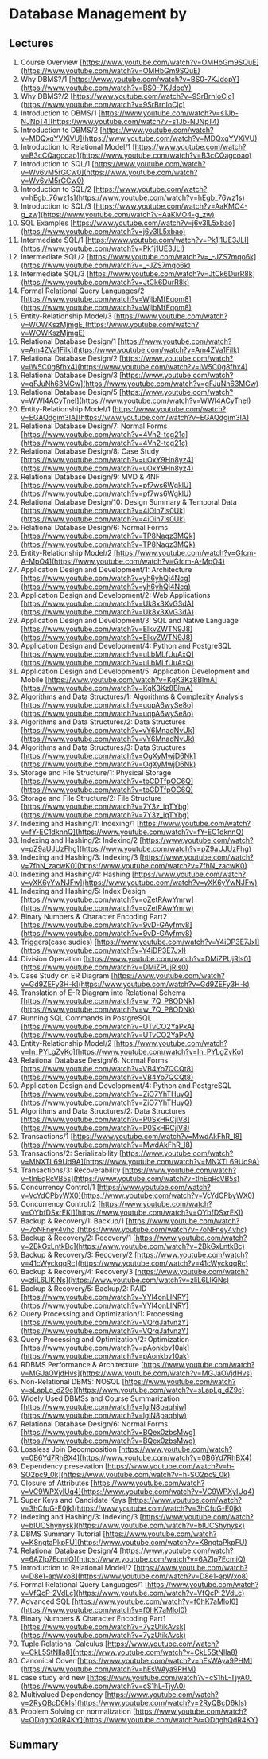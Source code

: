 # Database Management by

## Lectures

1. Course Overview
   [https://www.youtube.com/watch?v=OMHbGm9SQuE](https://www.youtube.com/watch?v=OMHbGm9SQuE)
2. Why DBMS?/1
   [https://www.youtube.com/watch?v=BS0-7KJdopY](https://www.youtube.com/watch?v=BS0-7KJdopY)
3. Why DBMS?/2
   [https://www.youtube.com/watch?v=9SrBrnIoCjc](https://www.youtube.com/watch?v=9SrBrnIoCjc)
4. Introduction to DBMS/1
   [https://www.youtube.com/watch?v=s1Jb-NJNpT4](https://www.youtube.com/watch?v=s1Jb-NJNpT4)
5. Introduction to DBMS/2 [https://www.youtube.com/watch?v=MDQxqYVXiVU](https://www.youtube.com/watch?v=MDQxqYVXiVU)
6. Introduction to Relational Model/1
   [https://www.youtube.com/watch?v=B3cCQagcoao](https://www.youtube.com/watch?v=B3cCQagcoao)
7. Introduction to SQL/1
   [https://www.youtube.com/watch?v=Wv6vM5rGCw0](https://www.youtube.com/watch?v=Wv6vM5rGCw0)
8. Introduction to SQL/2
   [https://www.youtube.com/watch?v=hEgb_76wz1s](https://www.youtube.com/watch?v=hEgb_76wz1s)
9. Introduction to SQL/3 [https://www.youtube.com/watch?v=AaKMO4-g_zw](https://www.youtube.com/watch?v=AaKMO4-g_zw)
10. SQL Examples
    [https://www.youtube.com/watch?v=j6v3lL5xbao](https://www.youtube.com/watch?v=j6v3lL5xbao)
11. Intermediate SQL/1
    [https://www.youtube.com/watch?v=Pk1j1UE3JLI](https://www.youtube.com/watch?v=Pk1j1UE3JLI)
12. Intermediate SQL/2
    [https://www.youtube.com/watch?v=_-JZS7mqo6k](https://www.youtube.com/watch?v=_-JZS7mqo6k)
13. Intermediate SQL/3
    [https://www.youtube.com/watch?v=JtCk6DurR8k](https://www.youtube.com/watch?v=JtCk6DurR8k)
14. Formal Relational Query Languages/2
    [https://www.youtube.com/watch?v=WjlbMfEqom8](https://www.youtube.com/watch?v=WjlbMfEqom8)
15. Entity-Relationship Model/3
    [https://www.youtube.com/watch?v=WOWKszMjmgE](https://www.youtube.com/watch?v=WOWKszMjmgE)
16. Relational Database Design/1
    [https://www.youtube.com/watch?v=Am4ZVa1Filk](https://www.youtube.com/watch?v=Am4ZVa1Filk)
17. Relational Database Design/2
    [https://www.youtube.com/watch?v=iW5C0g8fhx4](https://www.youtube.com/watch?v=iW5C0g8fhx4)
18. Relational Database Design/3
    [https://www.youtube.com/watch?v=gFJuNh63MGw](https://www.youtube.com/watch?v=gFJuNh63MGw)
19. Relational Database Design/5
    [https://www.youtube.com/watch?v=WWI4ACyTneI](https://www.youtube.com/watch?v=WWI4ACyTneI)
20. Entity-Relationship Model/1
    [https://www.youtube.com/watch?v=EGAQdgim3IA](https://www.youtube.com/watch?v=EGAQdgim3IA)
21. Relational Database Design/7: Normal Forms
    [https://www.youtube.com/watch?v=4Vn2-tcg21c](https://www.youtube.com/watch?v=4Vn2-tcg21c)
22. Relational Database Design/8: Case Study
    [https://www.youtube.com/watch?v=uOxY9Hn8yz4](https://www.youtube.com/watch?v=uOxY9Hn8yz4)
23. Relational Database Design/9: MVD & 4NF
    [https://www.youtube.com/watch?v=pf7ws6WgklU](https://www.youtube.com/watch?v=pf7ws6WgklU)
24. Relational Database Design/10: Design Summary & Temporal Data
    [https://www.youtube.com/watch?v=4iOin7ls0Uk](https://www.youtube.com/watch?v=4iOin7ls0Uk)
25. Relational Database Design/6: Normal Forms
    [https://www.youtube.com/watch?v=TP8Nagz3MQk](https://www.youtube.com/watch?v=TP8Nagz3MQk)
26. Entity-Relationship Model/2
    [https://www.youtube.com/watch?v=Gfcm-A-MpO4](https://www.youtube.com/watch?v=Gfcm-A-MpO4)
27. Application Design and Development/1: Architecture
    [https://www.youtube.com/watch?v=yh6yhQj4Ncg](https://www.youtube.com/watch?v=yh6yhQj4Ncg)
28. Application Design and Development/2: Web Applications
    [https://www.youtube.com/watch?v=Uk8x3XvG3dA](https://www.youtube.com/watch?v=Uk8x3XvG3dA)
29. Application Design and Development/3: SQL and Native Language
    [https://www.youtube.com/watch?v=ElkvZWTN9J8](https://www.youtube.com/watch?v=ElkvZWTN9J8)
30. Application Design and Development/4: Python and PostgreSQL
    [https://www.youtube.com/watch?v=uLbMLfUuAxQ](https://www.youtube.com/watch?v=uLbMLfUuAxQ)
31. Application Design and Development/5: Application Development and Mobile
    [https://www.youtube.com/watch?v=KgK3Kz8BlmA](https://www.youtube.com/watch?v=KgK3Kz8BlmA)
32. Algorithms and Data Structures/1: Algorithms & Complexity Analysis
    [https://www.youtube.com/watch?v=uqpA6wySe8o](https://www.youtube.com/watch?v=uqpA6wySe8o)
33. Algorithms and Data Structures/2: Data Structures
    [https://www.youtube.com/watch?v=vY6MnadNvUk](https://www.youtube.com/watch?v=vY6MnadNvUk)
34. Algorithms and Data Structures/3: Data Structures
    [https://www.youtube.com/watch?v=OgXyMwjD6Nk](https://www.youtube.com/watch?v=OgXyMwjD6Nk)
35. Storage and File Structure/1: Physical Storage
    [https://www.youtube.com/watch?v=tbCDTfpOC6Q](https://www.youtube.com/watch?v=tbCDTfpOC6Q)
36. Storage and File Structure/2: File Structure
    [https://www.youtube.com/watch?v=7Y3z_iqTYbg](https://www.youtube.com/watch?v=7Y3z_iqTYbg)
37. Indexing and Hashing/1: Indexing/1
    [https://www.youtube.com/watch?v=fY-EC1dknnQ](https://www.youtube.com/watch?v=fY-EC1dknnQ)
38. Indexing and Hashing/2: Indexing/2
    [https://www.youtube.com/watch?v=pZ9aUJUzFhg](https://www.youtube.com/watch?v=pZ9aUJUzFhg)
39. Indexing and Hashing/3: Indexing/3
    [https://www.youtube.com/watch?v=7fhN_zacwK0](https://www.youtube.com/watch?v=7fhN_zacwK0)
40. Indexing and Hashing/4: Hashing
    [https://www.youtube.com/watch?v=yXK6yYwNJFw](https://www.youtube.com/watch?v=yXK6yYwNJFw)
41. Indexing and Hashing/5: Index Design
    [https://www.youtube.com/watch?v=oZetRAwYmrw](https://www.youtube.com/watch?v=oZetRAwYmrw)
42. Binary Numbers & Character Encoding Part2
    [https://www.youtube.com/watch?v=9vD-GAyfmv8](https://www.youtube.com/watch?v=9vD-GAyfmv8)
43. Triggers(case sudies)
    [https://www.youtube.com/watch?v=Y4iDP3E7JxI](https://www.youtube.com/watch?v=Y4iDP3E7JxI)
44. Division Operation
    [https://www.youtube.com/watch?v=DMiZPUjRls0](https://www.youtube.com/watch?v=DMiZPUjRls0)
45. Case Study on ER Diagram
    [https://www.youtube.com/watch?v=Gd9ZEFy3H-k](https://www.youtube.com/watch?v=Gd9ZEFy3H-k)
46. Translation of E-R Diagram into Relational Schema
    [https://www.youtube.com/watch?v=w_7Q_P8ODNk](https://www.youtube.com/watch?v=w_7Q_P8ODNk)
47. Running SQL Commands in PostgreSQL
    [https://www.youtube.com/watch?v=UTvCO2YaPxA](https://www.youtube.com/watch?v=UTvCO2YaPxA)
48. Entity-Relationship Model/2
    [https://www.youtube.com/watch?v=In_PYLgZvKo](https://www.youtube.com/watch?v=In_PYLgZvKo)
49. Relational Database Design/6: Normal Forms
    [https://www.youtube.com/watch?v=VB4Yo7QCQt8](https://www.youtube.com/watch?v=VB4Yo7QCQt8)
50. Application Design and Development/4: Python and PostgreSQL
    [https://www.youtube.com/watch?v=ZiO7YhTHuyQ](https://www.youtube.com/watch?v=ZiO7YhTHuyQ)
51. Algorithms and Data Structures/2: Data Structures
    [https://www.youtube.com/watch?v=P0SxHRCjlV8](https://www.youtube.com/watch?v=P0SxHRCjlV8)
52. Transactions/1
    [https://www.youtube.com/watch?v=MwdAkFhR_I8](https://www.youtube.com/watch?v=MwdAkFhR_I8)
53. Transactions/2: Serializability
    [https://www.youtube.com/watch?v=MNXTL69Ud9A](https://www.youtube.com/watch?v=MNXTL69Ud9A)
54. Transactions/3: Recoverability
    [https://www.youtube.com/watch?v=tlnEqRcVB5s](https://www.youtube.com/watch?v=tlnEqRcVB5s)
55. Concurrency Control/1
    [https://www.youtube.com/watch?v=VcYdCPbyWX0](https://www.youtube.com/watch?v=VcYdCPbyWX0)
56. Concurrency Control/2
    [https://www.youtube.com/watch?v=OYbfDSxrEKI](https://www.youtube.com/watch?v=OYbfDSxrEKI)
57. Backup & Recovery/1: Backup/1
    [https://www.youtube.com/watch?v=7oNFney4vhc](https://www.youtube.com/watch?v=7oNFney4vhc)
58. Backup & Recovery/2: Recovery/1
    [https://www.youtube.com/watch?v=2BkGxLntkBc](https://www.youtube.com/watch?v=2BkGxLntkBc)
59. Backup & Recovery/3: Recovery/2
    [https://www.youtube.com/watch?v=41cWyckqqRc](https://www.youtube.com/watch?v=41cWyckqqRc)
60. Backup & Recovery/4: Recovery/3
    [https://www.youtube.com/watch?v=zliL6LlKiNs](https://www.youtube.com/watch?v=zliL6LlKiNs)
61. Backup & Recovery/5: Backup/2: RAID
    [https://www.youtube.com/watch?v=YYl4onLINRY](https://www.youtube.com/watch?v=YYl4onLINRY)
62. Query Processing and Optimization/1: Processing
    [https://www.youtube.com/watch?v=VQrqJafvnzY](https://www.youtube.com/watch?v=VQrqJafvnzY)
63. Query Processing and Optimization/2: Optimization
    [https://www.youtube.com/watch?v=pAonkbv10ak](https://www.youtube.com/watch?v=pAonkbv10ak)
64. RDBMS Performance & Architecture
    [https://www.youtube.com/watch?v=MGJaOVjdHvs](https://www.youtube.com/watch?v=MGJaOVjdHvs)
65. Non-Relational DBMS: NOSQL
    [https://www.youtube.com/watch?v=sLapLg_dZ9c](https://www.youtube.com/watch?v=sLapLg_dZ9c)
66. Widely Used DBMSs and Course Summarization
    [https://www.youtube.com/watch?v=lgiN8paqhjw](https://www.youtube.com/watch?v=lgiN8paqhjw)
67. Relational Database Design/6: Normal Forms
    [https://www.youtube.com/watch?v=BQex0zbsMwg](https://www.youtube.com/watch?v=BQex0zbsMwg)
68. Lossless Join Decomposition
    [https://www.youtube.com/watch?v=0B6Yd7RhBX4](https://www.youtube.com/watch?v=0B6Yd7RhBX4)
69. Dependency presevation
    [https://www.youtube.com/watch?v=h-SO2pc9_0k](https://www.youtube.com/watch?v=h-SO2pc9_0k)
70. Closure of Attributes
    [https://www.youtube.com/watch?v=VC9WPXylUq4](https://www.youtube.com/watch?v=VC9WPXylUq4)
71. Super Keys and Candidate Keys
    [https://www.youtube.com/watch?v=3hCfuG-E0jk](https://www.youtube.com/watch?v=3hCfuG-E0jk)
72. Indexing and Hashing/3: Indexing/3
    [https://www.youtube.com/watch?v=bIUCShynysk](https://www.youtube.com/watch?v=bIUCShynysk)
73. DBMS Summary Tutorial
    [https://www.youtube.com/watch?v=K8ngtaPkpFU](https://www.youtube.com/watch?v=K8ngtaPkpFU)
74. Relational Database Design/4
    [https://www.youtube.com/watch?v=6AZlp7EcmiQ](https://www.youtube.com/watch?v=6AZlp7EcmiQ)
75. Introduction to Relational Model/2
    [https://www.youtube.com/watch?v=D8e1-apWxo8](https://www.youtube.com/watch?v=D8e1-apWxo8)
76. Formal Relational Query Languages/1
    [https://www.youtube.com/watch?v=VfQcP-2VdLc](https://www.youtube.com/watch?v=VfQcP-2VdLc)
77. Advanced SQL
    [https://www.youtube.com/watch?v=f0hK7aMloI0](https://www.youtube.com/watch?v=f0hK7aMloI0)
78. Binary Numbers & Character Encoding Part1
    [https://www.youtube.com/watch?v=7yzUtikAvsk](https://www.youtube.com/watch?v=7yzUtikAvsk)
79. Tuple Relational Calculus
    [https://www.youtube.com/watch?v=CkL5StNIla8](https://www.youtube.com/watch?v=CkL5StNIla8)
80. Canonical Cover
    [https://www.youtube.com/watch?v=hEsWAya9PHM](https://www.youtube.com/watch?v=hEsWAya9PHM)
81. case study erd new
    [https://www.youtube.com/watch?v=cS1hL-TjyA0](https://www.youtube.com/watch?v=cS1hL-TjyA0)
82. Multivalued Dependency
    [https://www.youtube.com/watch?v=2RyQBcD6kIs](https://www.youtube.com/watch?v=2RyQBcD6kIs)
83. Problem Solving on normalization
    [https://www.youtube.com/watch?v=ODqghQdR4KY](https://www.youtube.com/watch?v=ODqghQdR4KY)

## Summary
